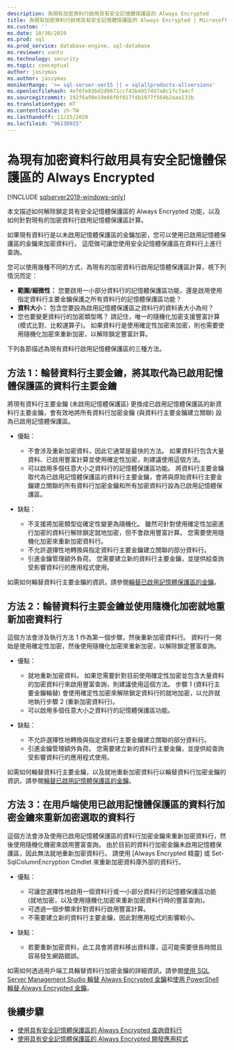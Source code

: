 ```yaml
---
description: 為現有加密資料行啟用具有安全記憶體保護區的 Always Encrypted
title: 為現有加密資料行啟用具有安全記憶體保護區的 Always Encrypted | Microsoft Docs
ms.custom: ''
ms.date: 10/30/2019
ms.prod: sql
ms.prod_service: database-engine, sql-database
ms.reviewer: vanto
ms.technology: security
ms.topic: conceptual
author: jaszymas
ms.author: jaszymas
monikerRange: '>= sql-server-ver15 || = sqlallproducts-allversions'
ms.openlocfilehash: 4ef6fe83bd2d9671ccf43b4957497a8c1fc7a4cf
ms.sourcegitcommit: 192f6a99e19e66f0f817fdb1977f564b2aaa133b
ms.translationtype: HT
ms.contentlocale: zh-TW
ms.lasthandoff: 11/25/2020
ms.locfileid: "96130915"
---
```

# <a name="enable-always-encrypted-with-secure-enclaves-for-existing-encrypted-columns"></a>為現有加密資料行啟用具有安全記憶體保護區的 Always Encrypted 
[!INCLUDE [sqlserver2019-windows-only](../../../includes/applies-to-version/sqlserver2019-windows-only.md)]

本文描述如何解除鎖定具有安全記憶體保護區的 Always Encrypted 功能，以及如何針對現有的加密資料行啟用記憶體保護區計算。  

如果現有資料行是以未啟用記憶體保護區的金鑰加密，您可以使用已啟用記憶體保護區的金鑰來加密資料行。 這麼做可讓您使用安全記憶體保護區在資料行上進行查詢。

您可以使用幾種不同的方式，為現有的加密資料行啟用記憶體保護區計算，視下列情況而定：

- **範圍/細微性：** 您要啟用一小部分資料行的記憶體保護區功能，還是啟用使用指定資料行主要金鑰保護之所有資料行的記憶體保護區功能？
- **資料大小：** 包含您要設為啟用記憶體保護區之資料行的資料表大小為何？
- 您也要變更資料行的加密類型嗎？ 請記住，唯一的隨機化加密支援豐富計算 (模式比對、比較運算子)。 如果資料行是使用確定性加密來加密，則也需要使用隨機化加密來重新加密，以解除鎖定豐富計算。

下列各節描述為現有資料行啟用記憶體保護區的三種方法。

## <a name="method-1-rotate-the-column-master-key-to-replace-it-with-an-enclave-enabled-column-master-key"></a>方法 1：輪替資料行主要金鑰，將其取代為已啟用記憶體保護區的資料行主要金鑰
將現有資料行主要金鑰 (未啟用記憶體保護區) 更換成已啟用記憶體保護區的新資料行主要金鑰，會有效地將所有資料行加密金鑰 (與資料行主要金鑰建立關聯) 設為已啟用記憶體保護區。

- 優點：
  - 不會涉及重新加密資料，因此它通常是最快的方法。 如果資料行包含大量資料、已啟用豐富計算並使用確定性加密，則建議使用這個方法。
  - 可以啟用多個任意大小之資料行的記憶體保護區功能。 將資料行主要金鑰取代為已啟用記憶體保護區的資料行主要金鑰，會將與原始資料行主要金鑰建立關聯的所有資料行加密金鑰和所有加密資料行設為已啟用記憶體保護區。
  
- 缺點：
  - 不支援將加密類型從確定性變更為隨機化。 雖然可針對使用確定性加密進行加密的資料行解除鎖定就地加密，但不會啟用豐富計算。 您需要使用隨機化加密來重新加密資料行。
  - 不允許選擇性地轉換與指定資料行主要金鑰建立關聯的部分資料行。
  - 引進金鑰管理額外負荷。 您需要建立新的資料行主要金鑰，並提供給查詢受影響資料行的應用程式使用。

如需如何輪替資料行主要金鑰的資訊，請參閱[輪替已啟用記憶體保護區的金鑰](always-encrypted-enclaves-rotate-keys.md)。

## <a name="method-2-rotate-the-column-master-key-and-re-encrypt-columns-using-randomized-encryption-in-place"></a>方法 2：輪替資料行主要金鑰並使用隨機化加密就地重新加密資料行
這個方法會涉及執行方法 1 作為第一個步驟，然後重新加密資料行。 資料行一開始是使用確定性加密，然後使用隨機化加密來重新加密，以解除鎖定豐富查詢。

- 優點：
  - 就地重新加密資料。 如果您需要針對目前使用確定性加密並包含大量資料的加密資料行來啟用豐富查詢，則建議使用這個方法。 步驟 1 (資料行主要金鑰輪替) 會使用確定性加密來解除鎖定資料行的就地加密，以允許就地執行步驟 2 (重新加密資料行)。
  - 可以啟用多個任意大小之資料行的記憶體保護區功能。
  
- 缺點：
  - 不允許選擇性地轉換與指定資料行主要金鑰建立關聯的部分資料行。
  - 引進金鑰管理額外負荷。 您需要建立新的資料行主要金鑰，並提供給查詢受影響資料行的應用程式使用。

如需如何輪替資料行主要金鑰，以及就地重新加密資料行以輪替資料行加密金鑰的資訊，請參閱[輪替已啟用記憶體保護區的金鑰](always-encrypted-enclaves-rotate-keys.md)。

## <a name="method-3-re-encrypt-a-selected-column-with-an-enclave-enabled-column-encryption-key-on-the-client-side"></a>方法 3：在用戶端使用已啟用記憶體保護區的資料行加密金鑰來重新加密選取的資料行
這個方法會涉及使用已啟用記憶體保護區的資料行加密金鑰來重新加密資料行，然後使用隨機化機密來啟用豐富查詢。 由於目前的資料行加密金鑰未啟用記憶體保護區，因此無法就地重新加密資料行。 請使用 [Always Encrypted 精靈] 或 Set-SqlColumnEncryption Cmdlet 來重新加密資料庫外部的資料行。

- 優點：
  - 可讓您選擇性地啟用一個資料行或一小部分資料行的記憶體保護區功能 (就地加密，以及使用隨機化加密來重新加密資料行時的豐富查詢)。
  - 可透過一個步驟來針對資料行啟用豐富計算。
  - 不需要建立新的資料行主要金鑰，因此對應用程式的影響較小。
  
- 缺點：
  - 若要重新加密資料，此工具會將資料移出資料庫，這可能需要很長時間且容易發生網路錯誤。

如需如何透過用戶端工具輪替資料行加密金鑰的詳細資訊，請參閱[使用 SQL Server Management Studio 輪替 Always Encrypted 金鑰](rotate-always-encrypted-keys-using-ssms.md)和[使用 PowerShell 輪替 Always Encrypted 金鑰](rotate-always-encrypted-keys-using-powershell.md)。

## <a name="next-steps"></a>後續步驟
- [使用具有安全記憶體保護區的 Always Encrypted 查詢資料行](always-encrypted-enclaves-query-columns.md)
- [使用具有安全記憶體保護區的 Always Encrypted 開發應用程式](always-encrypted-enclaves-client-development.md)
